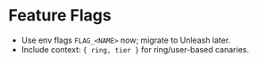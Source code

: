 # Feature Flags
- Use env flags `FLAG_<NAME>` now; migrate to Unleash later.
- Include context: `{ ring, tier }` for ring/user-based canaries.
